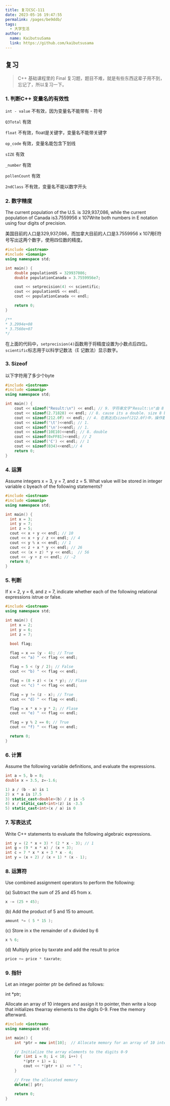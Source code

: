 ```yaml
---
title: 复习CSC-111
date: 2023-05-16 19:47:55
permalink: /pages/be9ddb/
tags:
  - 大学生活
author: 
  name: KaibutsuSama
  link: https://github.com/kaibutsusama
---
```


## 复习

> C++ 基础课程里的 Final 复习题，题目不难，就是有些东西这辈子用不到，忘记了，所以复习一下。

### 1. 判断C++ 变量名的有效性

`int - value` 不有效，因为变量名不能带有 - 符号

`Q3Total` 有效

`float` 不有效，float是关键字，变量名不能带关键字

`op_code` 有效，变量名能包含下划线

`sIZE` 有效

`_number` 有效

`pollenCount` 有效

`2ndClass` 不有效，变量名不能以数字开头

### 2. 数字精度

The current population of the U.S. is 329,937,086, while the current population of Canada is3.7559956 x 107Write both numbers in E notation using four digits of precision.

美国目前的人口是329,937,086，而加拿大目前的人口是3.7559956 x 107用E符号写出这两个数字，使用四位数的精度。

```cpp
#include <iostream>
#include <iomanip>
using namespace std;

int main() {
    double populationUS = 329937086;
    double populationCanada = 3.7559956e7;

    cout << setprecision(4) << scientific;
    cout << populationUS << endl;
    cout << populationCanada << endl;

    return 0;
}

/**
* 3.2994e+08
* 3.7560e+07
*/
```

在上面的代码中，`setprecision(4)`函数用于将精度设置为小数点后四位。`scientific`标志用于以科学记数法（E 记数法）显示数字。

### 3. Sizeof

以下字符用了多少个byte

```cpp
#include <iostream>
#include <iomanip>
using namespace std;

int main() {
    cout << sizeof("Result:\n") << endl; // 9. 字符串文字"Result:\n"由 8 个可见字符（“R”、“e”、“s”、“u”、“l”、“t”、“:”和“\n”）加上空终止符（'\ 0') 最后，它向数组添加了一个额外的字符。
    cout << sizeof(2.71828) << endl; // 8. cause its a double. size 8 byte
    cout << sizeof(212.0f) << endl; // 4. 在表达式sizeof(212.0f)中，操作数是212.0f，它是一个单精度浮点数字面量。
    cout << sizeof('\t')<<endl; // 1.
    cout << sizeof('\n')<<endl; // 1.
    cout << sizeof(10E10)<<endl; // 8. double
    cout << sizeof(0xFF81)<<endl; // 2
    cout << sizeof('C') << endl; // 1
    cout << sizeof(034)<<endl;// 4
    return 0;
}
```

### 4. 运算
Assume integers x = 3, y = 7, and z = 5. What value will be stored in integer variable c byeach of the following statements?

```cpp
#include <iostream>
#include <iomanip>
using namespace std;

int main() {
  int x = 3;
  int y = 7;
  int z = 5;    
  cout << x + y << endl; // 10
  cout << x + y / z << endl; // 4
  cout << y % x << endl; // 1
  cout << z + x * y << endl; // 26
  cout << (x + z) * y << endl;  // 56
  cout << -y + z << endl; // -2
  return 0;
}
```

### 5. 判断
If x = 2, y = 6, and z = 7, indicate whether each of the following relational expressions istrue or false.
```cpp
#include <iostream>
using namespace std;

int main() {
  int x = 2;
  int y = 6;
  int z = 7;

  bool flag;

  flag = x == (y - 4); // True
  cout << "a) " << flag << endl;

  flag = 5 < (y / 2); // False
  cout << "b) " << flag << endl;

  flag = (8 + z) < (x * y); // Flase
  cout << "c) " << flag << endl;

  flag = y != (z - x); // True
  cout << "d) " << flag << endl;

  flag = x * x > y * 2; // Flase
  cout << "e) " << flag << endl;

  flag = y % 2 == 0; // True
  cout << "f) " << flag << endl;

  return 0;
}
```

### 6. 计算

Assume the following variable definitions, and evaluate the expressions.

```cpp
int a = 5, b = 8;
double x = 3.5, z=-1.6;

1) a / (b - a) is 1
2) x * a is 17.5
3) static_cast<double>(b) / z is -5
4) x / static_cast<int>(z) is -3.5
5) static_cast<int>(x / a) is 0
```

### 7. 写表达式

Write C++ statements to evaluate the following algebraic expressions.

```cpp
int y = (2 * x + 3) * (2 * x - 3); // 1
int g = (9 * x * x) / (x + 3);
int c = 7 * x * x + 3 * x - 4;
int y = (x + 2) / (x + 1) * (x - 1);
```

### 8. 运算符
Use combined assignment operators to perform the following:

(a) Subtract the sum of 25 and 45 from x.
```cpp
x -= (25 + 45);
```
(b) Add the product of 5 and 15 to amount.
```cpp
amount *= ( 5 * 15 );
```
(c) Store in x the remainder of x divided by 6
```cpp
x % 6;
```
(d) Multiply price by taxrate and add the result to price
```cpp
price += price * taxrate;
```

### 9. 指针

Let an integer pointer ptr be defined as follows:

int *ptr;

Allocate an array of 10 integers and assign it to pointer, then write a loop that initializes thearray elements to the digits 0-9. Free the memory afterward.

```cpp
#include <iostream>
using namespace std;

int main() {
    int *ptr = new int[10];  // Allocate memory for an array of 10 integers

    // Initialize the array elements to the digits 0-9
    for (int i = 0; i < 10; i++) {
        *(ptr + i) = i;
        cout << *(ptr + i) << " ";
    }

    // Free the allocated memory
    delete[] ptr;

    return 0;
}
```